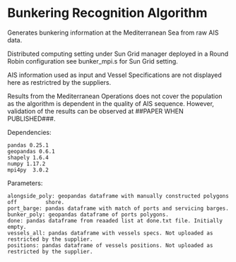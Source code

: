 # Bunkering Recognition Algorithm
Generates bunkering information at the Mediterranean Sea from raw AIS data.

Distributed computing setting under Sun Grid manager deployed in a Round Robin configuration see bunker_mpi.s for Sun Grid setting.

AIS information used as input and Vessel Specifications are not displayed here as restrictred by the suppliers.

Results from the Mediterranean Operations does not cover the population as the algorithm is dependent in the quality of AIS sequence. However, validation of the results can be observed at ##PAPER WHEN PUBLISHED###.

Dependencies:

    pandas 0.25.1
    geopandas 0.6.1
    shapely 1.6.4
    numpy 1.17.2
    mpi4py  3.0.2


Parameters:
        
    alongside_poly: geopandas dataframe with manually constructed polygons off         shore.
    port_barge: pandas dataframe with match of ports and servicing barges.
    bunker_poly: geopandas dataframe of ports polygons.
    done: pandas dataframe from reaaded list at done.txt file. Initially               empty.
    vessels_all: pandas dataframe with vessels specs. Not uploaded as                 restricted by the supplier.
    positions: pandas dataframe of vessels positions. Not uploaded as                 restricted by the supplier.


